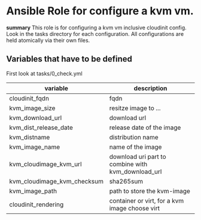 # Ansible Role for configure a kvm vm.

**summary**
This role is for configuring a kvm vm inclusive cloudinit config. 
Look in the tasks directory for each configuration.
All configurations are held atomically via their own files. 

## Variables that have to be defined
First look at tasks/0_check.yml

| variable | description |
| -------- | ----------- |
| cloudinit_fqdn | fqdn |
| kvm_image_size | resitze image to ... |
| kvm_download_url | download url |
| kvm_dist_release_date | release date of the image|
| kvm_distname | distribution name |
| kvm_image_name | name of the image |
| kvm_cloudimage_kvm_url | download uri part to combine with kvm_download_url |
| kvm_cloudimage_kvm_checksum | sha265sum |
| kvm_image_path | path to store the kvm-image |
| cloudinit_rendering | container or virt, for a kvm image choose virt |